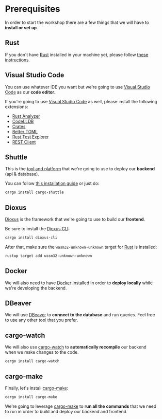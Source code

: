 # Prerequisites

In order to start the workshop there are a few things that we will have to **install or set up**.

## Rust

If you don't have [Rust](https://www.rust-lang.org) installed in your machine yet, please follow [these instructions](https://www.rust-lang.org/tools/install).

## Visual Studio Code

You can use whatever IDE you want but we're going to use [Visual Studio Code](https://code.visualstudio.com/) as our **code editor**.

If you're going to use [Visual Studio Code](https://code.visualstudio.com/) as well, please install the following extensions:

- [Rust Analyzer](https://marketplace.visualstudio.com/items?itemName=matklad.rust-analyzer)
- [CodeLLDB](https://marketplace.visualstudio.com/items?itemName=vadimcn.vscode-lldb)
- [Crates](https://marketplace.visualstudio.com/items?itemName=serayuzgur.crates)
- [Better TOML](https://marketplace.visualstudio.com/items?itemName=bungcip.better-toml)
- [Rust Test Explorer](https://marketplace.visualstudio.com/items?itemName=swellaby.vscode-rust-test-adapter)
- [REST Client](https://marketplace.visualstudio.com/items?itemName=humao.rest-client)

## Shuttle

This is the [tool and platform](https://shuttle.rs) that we're going to use to deploy our **backend** (api & database).

You can follow [this installation guide](https://docs.shuttle.rs/introduction/installation) or just do:

```sh
cargo install cargo-shuttle
```

## Dioxus

[Dioxus](https://dioxuslabs.com/) is the framework that we're going to use to build our **frontend**.

Be sure to install the [Dioxus CLI](https://github.com/DioxusLabs/cli):

```sh
cargo install dioxus-cli
```

After that, make sure the `wasm32-unknown-unknown` target for [Rust](https://www.rust-lang.org) is installed:

```sh
rustup target add wasm32-unknown-unknown
```

## Docker

We will also need to have [Docker](https://www.docker.com/) installed in order to **deploy locally** while we're developing the backend.

## DBeaver

We will use [DBeaver](https://dbeaver.io/) to **connect to the database** and run queries. Feel free to use any other tool that you prefer.


## cargo-watch

We will also use [cargo-watch](https://github.com/watchexec/cargo-watch) to **automatically recompile** our backend when we make changes to the code.

```sh
cargo install cargo-watch
```

## cargo-make

Finally, let's install [cargo-make](https://github.com/sagiegurari/cargo-make):

```sh
cargo install cargo-make
```

We're going to leverage [cargo-make](https://github.com/sagiegurari/cargo-make) to **run all the commands** that we need to run in order to build and deploy our backend and frontend.
